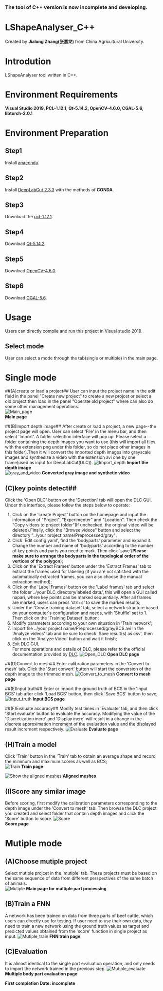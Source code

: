 ###  **The tool of C++ version is now incomplete and developing.** 

# **LShapeAnalyser_C++** #
Created by **Jialong Zhang(张嘉龙)** from China Agricultural University.  
# Introdution #
LShapeAnalyser tool written in C++.
# Environment Requirements #
**Visual Studio 2019, PCL-1.12.1, Qt-5.14.2, OpenCV-4.6.0, CGAL-5.6, libtorch-2.0.1**
# Environment Preparation #
## Step1 ##
Install [anaconda](https://www.anaconda.com/data-science-platform).
## Step2 ##
Install [DeepLabCut 2.3.3](https://github.com/DeepLabCut/DeepLabCut/blob/main/docs/installation.md) with the methods of **CONDA**.
## Step3 ##
Download the [pcl-1.12.1](https://github.com/PointCloudLibrary/pcl/releases).
## Step4 ##
Download [Qt-5.14.2](https://download.qt.io/archive/qt/5.14/5.14.2/).
## Step5 ##
Download [OpenCV-4.6.0](https://sourceforge.net/projects/opencvlibrary/files/4.6.0/opencv-4.6.0-vc14_vc15.exe/download).
## Step6 ##
Download [CGAL-5.6](https://github.com/CGAL/cgal/releases).
# Usage #
Users can directly compile and run this project in Visual studio 2019.
## Select mode ##
User can select a mode through the tab(single or multiple) in the main page.

# Single mode #
##(A)create or load a project##
User can input the project name in the edit field in the panel "Create new project" to create a new projcet or select a old project then load in the panel "Operate old project" where can also do some other management operations.  
![Main_page](Fig/Main_page.png)  
**Main page**  

##(B)Import depth image##
After create or load a project, a new page--the project page will open. User can select 'File' in the menu bar, and then select 'Import'. A folder selection interface will pop up. Please select a folder containing the depth images you want to use (this will import all files with the extension png under this folder, so do not place other images in this folder).Then it will convert the imported depth images into grayscale images and synthesize a video with the extension avi one by one frame(used as input for DeepLabCut(DLC)).
![Import_depth](Fig/Import_depth.png)
 **Import the depth image**   
![gray_and_video](Fig/gray_and_video.png)
**Converted gray image and synthetic video**  

## (C)key points detect##
Click the 'Open DLC' button on the 'Detection' tab will open the DLC GUI. Under this interface, please follow the steps below to operate:  
1. Click on the 'create Project' button on the homepage and input the information of "Project", "Experimenter" and "Location". Then check the "Copy videos to project folder"(If unchecked, the original video will be deleted).Finally, click the "Browse videos" button and select the directory "../your project name/Preprocessed/gray";  
2. Click 'Edit config.yaml', find the 'bodyparts' parameter and expand it. Change the number and name of 'bodyparts' according to the number of key points and parts you need to mark. Then click 'save'(**Please make sure to arrange the bodyparts in the topological order of the vertices of the polygon**);  
3. Click on the 'Extract Frames' button under the 'Extract Frames' tab to extract the frames used for labeling (if you are not satisfied with the automatically extracted frames, you can also choose the manual extraction method);  
4. Click on the 'Label Frames' button on the 'Label frames' tab and select the folder ../your DLC_directory/labeled data/<the unique directory>, this will open a GUI called napari, where key points can be marked sequentially. After all frames are marked, users can press 'ctrl+s' to save the marked results;  
5. Under the 'Create training dataset' tab, select a network structure based on your computer's configuration and needs, with 'Shuffle' set to 1. Then click on the 'Training Dataset' button;  
6. Modify parameters according to your own situation in 'Train network';  
7. Import file ../your project name/Preprocessed/gray/BCS.avi in the 'Analyze videos' tab and be sure to check 'Save result(s) as csv', then click on the 'Analyze Video' button and wait it finish;  
8. Exit DLC GUI.  
For more operations and details of DLC, please refer to the official documentation provided by [DLC](https://github.com/DeepLabCut/DeepLabCut/blob/main/docs/). 
![Open_DLC](Fig/Open_DLC.png)
 **Open DLC page**  

##(D)Convert to mesh##
Enter calibration parameters in the 'Convert to mesh' tab. Click the 'Start convert' button will start the conversion of the depth image to the trimmed mesh.
![Convert_to_mesh](Fig/Convert_to_mesh.png)
 **Convert to mesh page**  

##(E)Input truth##
Enter or import the ground truth of BCS in the 'Input BCS' tab after click 'Load BCS' button, then click 'Save BCS' button to save;  
![Input_truth](Fig/Input_truth.png) 
 **Input BCS page**  

##(F)Evaluate accuracy##
Modify test times in 'Evaluate' tab, and then click 'Start evaluate' button to evaluate the accuracy. Modifying the value of the 'Discretization incre' and 'Display incre' will result in a change in the discrete approximation increment of the evaluation value and the displayed result increment respectively.
![Evaluate](Fig/Evaluate.png)
 **Evaluate page**  

## (H)Train a model ##
Click 'Train' button in the 'Train' tab to obtain an average shape and record the minimum and maximum scores as well as BCS;  
![Train](Fig/Train.png)
 **Train page**  
  
![Show the aligned meshes](Fig/alignmesh.gif)
 **Aligned meshes**  

## (I)Score any similar image ##
Before scoring, first modify the calibration parameters corresponding to the depth image under the 'Convert to mesh' tab. Then browse the DLC project you created and select folder that contain depth images and click the 'Score' button to score. 
![Score](Fig/Score.png)  
 **Score page**  

# Mutiple mode #
## (A)Choose mutiple project ##
Select mutiple projcet in the 'mutiple' tab. These projects must be based on the same sequence of data from different perspectives of the same batch of animals.   
![Mutiple](Fig/Mutiple.png)
 **Main page for multiple part processing**  

## (B)Train a FNN ##
A network has been trained on data from three parts of beef cattle, which users can directly use for testing. If user need to use their own data, they need to train a new network using the ground truth values as target and predicted values obtained from the 'score' function in single project as input.
![Mutiple_train](Fig/Mutiple_train.png)
 **FNN train page**  

## (C)Evaluation ##
It is almost identical to the single part evaluation operation, and only needs to import the network trained in the previous step.
![Mutiple_evaluate](Fig/Mutiple_evaluate.png)
 **Multiple body part evaluation page**  
  
**First completion Date: incomplete**  